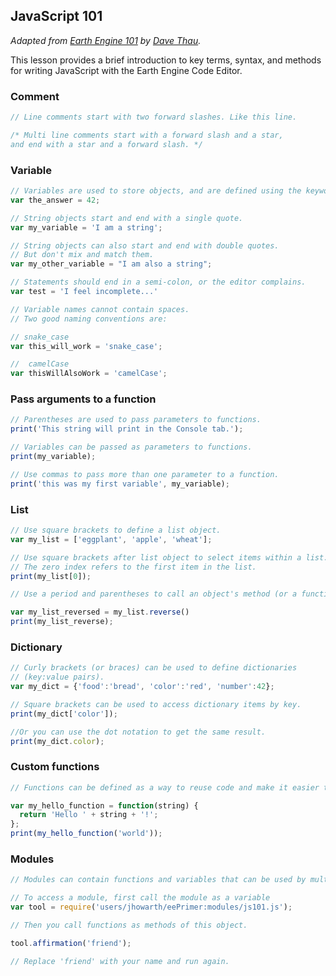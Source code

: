## JavaScript 101  

_Adapted from [Earth Engine 101](https://docs.google.com/presentation/d/1F3Sdk_IbupHhIwB8JrWdlLud9bP9JQ4qqPMjUJ42uzc/pub?start=false&loop=false&delayms=3000) by [Dave Thau](https://www.worldwildlife.org/experts/dave-thau)._

This lesson provides a brief introduction to key terms, syntax, and methods for writing JavaScript with the Earth Engine Code Editor.   

### Comment  

```js
// Line comments start with two forward slashes. Like this line.

/* Multi line comments start with a forward slash and a star,
and end with a star and a forward slash. */
```

### Variable

```js
// Variables are used to store objects, and are defined using the keyword var.
var the_answer = 42;

// String objects start and end with a single quote.
var my_variable = 'I am a string';

// String objects can also start and end with double quotes.
// But don't mix and match them.
var my_other_variable = "I am also a string";

// Statements should end in a semi-colon, or the editor complains.
var test = 'I feel incomplete...'

// Variable names cannot contain spaces.
// Two good naming conventions are:  

// snake_case
var this_will_work = 'snake_case';

//  camelCase
var thisWillAlsoWork = 'camelCase';
```

### Pass arguments to a function

```js
// Parentheses are used to pass parameters to functions.
print('This string will print in the Console tab.');

// Variables can be passed as parameters to functions.  
print(my_variable);

// Use commas to pass more than one parameter to a function.  
print('this was my first variable', my_variable);

```

### List

```js
// Use square brackets to define a list object.
var my_list = ['eggplant', 'apple', 'wheat'];

// Use square brackets after list object to select items within a list.
// The zero index refers to the first item in the list.
print(my_list[0]);

// Use a period and parentheses to call an object's method (or a function associated with the object).  

var my_list_reversed = my_list.reverse()
print(my_list_reverse);

```

### Dictionary

```js
// Curly brackets (or braces) can be used to define dictionaries
// (key:value pairs).
var my_dict = {'food':'bread', 'color':'red', 'number':42};

// Square brackets can be used to access dictionary items by key.
print(my_dict['color']);

//Or you can use the dot notation to get the same result.
print(my_dict.color);
```

### Custom functions  

```js
// Functions can be defined as a way to reuse code and make it easier to read.  

var my_hello_function = function(string) {
  return 'Hello ' + string + '!';
};
print(my_hello_function('world'));
```

### Modules

```js
// Modules can contain functions and variables that can be used by multiple different scripts.  

// To access a module, first call the module as a variable
var tool = require('users/jhowarth/eePrimer:modules/js101.js');

// Then you call functions as methods of this object.

tool.affirmation('friend');

// Replace 'friend' with your name and run again.
```
